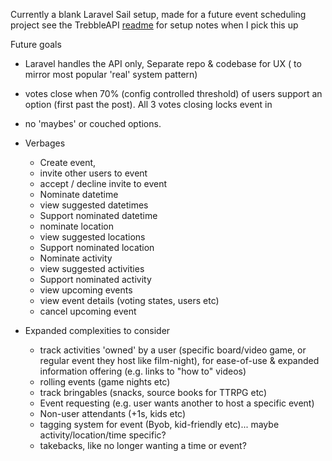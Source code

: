 Currently a blank Laravel Sail setup, made for a future event scheduling project see the TrebbleAPI [readme](../TreblleAPI/README.md) for setup notes when I pick this up

Future goals
* Laravel handles the API only, Separate repo & codebase for UX ( to mirror most popular 'real' system pattern)
* votes close when 70% (config controlled threshold) of users support an option (first past the post). All 3 votes closing locks event in
* no 'maybes' or couched options.
* Verbages
    * Create event, 
    * invite other users to event
    * accept / decline invite to event
    * Nominate datetime
    * view suggested datetimes
    * Support nominated datetime
    * nominate location
    * view suggested locations
    * Support nominated location
    * Nominate activity
    * view suggested activities
    * Support nominated activity
    * view upcoming events
    * view event details (voting states, users etc)
    * cancel upcoming event

* Expanded complexities to consider
    * track activities 'owned' by a user (specific board/video game, or regular event they host like film-night), for ease-of-use & expanded information offering (e.g. links to "how to" videos)
    * rolling events (game nights etc)
    * track bringables (snacks, source books for TTRPG etc)
    * Event requesting (e.g. user wants another to host a specific event)
    * Non-user attendants (+1s, kids etc)
    * tagging system for event (Byob, kid-friendly etc)... maybe activity/location/time specific?
    * takebacks, like no longer wanting a time or event?